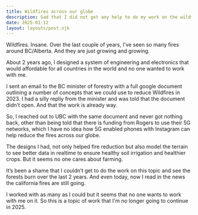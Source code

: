 ```yaml
---
title: Wildfires across our globe
description: Sad that I did not get any help to do my work on the wildfires.
date: 2025-01-12
layout: layouts/post.njk
---
```


Wildfires. Insane. Over the last couple of years, I've seen so many fires around BC/Alberta. And they are just growing and growing.

About 2 years ago, I designed a system of engineering and electronics that would affordable for all countries in the world and no one wanted to work with me.

I sent an email to the BC minister of forestry with a full google document outlining a number of concepts that we could use to reduce Wildfires in 2023. I had a silly repliy from the minister and was told that the document didn’t open. And that the work is already way.

So, I reached out to UBC with the same document and never got nothing back, other than being told that there is funding from Rogers to use their 5G networks, which I have no idea how 5G enabled phones with Instagram can help reduce the fires across our globe.

The designs I had, not only helped fire reduction but also model the terrain to see better data in realtime to ensure healthy soil irrigation and healthier crops. But it seems no one cares about farming.

It’s been a shame that I couldn’t get to do the work on this topic and see the forests burn over the last 2 years. And even today, now I read in the news the california fires are still going.

I worked with as many as I could but it seems that no one wants to work with me on it. So this is a topic of work that I'm no longer going to continue in 2025.
